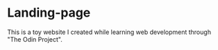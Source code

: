 # Landing-page
This is a toy website I created while learning web development through "The Odin Project".
